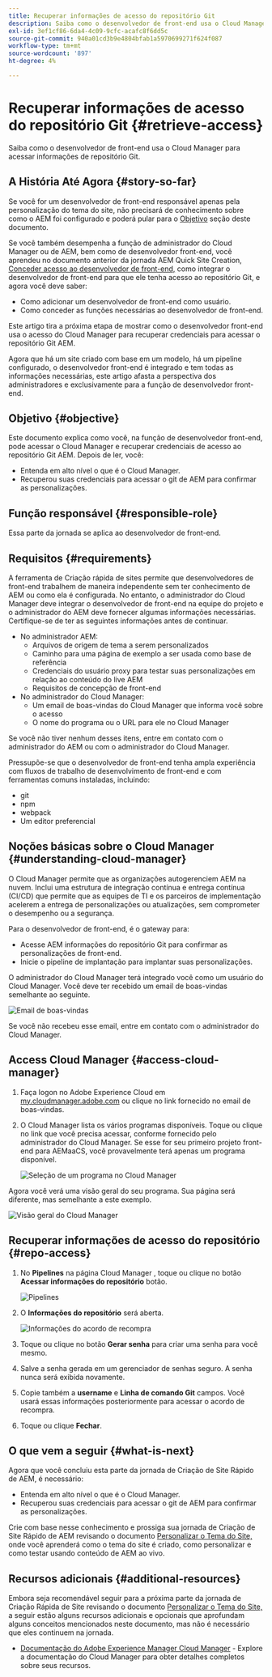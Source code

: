 ```yaml
---
title: Recuperar informações de acesso do repositório Git
description: Saiba como o desenvolvedor de front-end usa o Cloud Manager para acessar informações de repositório Git.
exl-id: 3ef1cf86-6da4-4c09-9cfc-acafc8f6dd5c
source-git-commit: 940a01cd3b9e4804bfab1a5970699271f624f087
workflow-type: tm+mt
source-wordcount: '897'
ht-degree: 4%

---
```


# Recuperar informações de acesso do repositório Git {#retrieve-access}

Saiba como o desenvolvedor de front-end usa o Cloud Manager para acessar informações de repositório Git.

## A História Até Agora {#story-so-far}

Se você for um desenvolvedor de front-end responsável apenas pela personalização do tema do site, não precisará de conhecimento sobre como o AEM foi configurado e poderá pular para o [Objetivo](#objective) seção deste documento.

Se você também desempenha a função de administrador do Cloud Manager ou de AEM, bem como de desenvolvedor front-end, você aprendeu no documento anterior da jornada AEM Quick Site Creation, [Conceder acesso ao desenvolvedor de front-end,](grant-access.md) como integrar o desenvolvedor de front-end para que ele tenha acesso ao repositório Git, e agora você deve saber:

* Como adicionar um desenvolvedor de front-end como usuário.
* Como conceder as funções necessárias ao desenvolvedor de front-end.

Este artigo tira a próxima etapa de mostrar como o desenvolvedor front-end usa o acesso do Cloud Manager para recuperar credenciais para acessar o repositório Git AEM.

Agora que há um site criado com base em um modelo, há um pipeline configurado, o desenvolvedor front-end é integrado e tem todas as informações necessárias, este artigo afasta a perspectiva dos administradores e exclusivamente para a função de desenvolvedor front-end.

## Objetivo {#objective}

Este documento explica como você, na função de desenvolvedor front-end, pode acessar o Cloud Manager e recuperar credenciais de acesso ao repositório Git AEM. Depois de ler, você:

* Entenda em alto nível o que é o Cloud Manager.
* Recuperou suas credenciais para acessar o git de AEM para confirmar as personalizações.

## Função responsável {#responsible-role}

Essa parte da jornada se aplica ao desenvolvedor de front-end.

## Requisitos {#requirements}

A ferramenta de Criação rápida de sites permite que desenvolvedores de front-end trabalhem de maneira independente sem ter conhecimento de AEM ou como ela é configurada. No entanto, o administrador do Cloud Manager deve integrar o desenvolvedor de front-end na equipe do projeto e o administrador do AEM deve fornecer algumas informações necessárias. Certifique-se de ter as seguintes informações antes de continuar.

* No administrador AEM:
   * Arquivos de origem de tema a serem personalizados
   * Caminho para uma página de exemplo a ser usada como base de referência
   * Credenciais do usuário proxy para testar suas personalizações em relação ao conteúdo do live AEM
   * Requisitos de concepção de front-end
* No administrador do Cloud Manager:
   * Um email de boas-vindas do Cloud Manager que informa você sobre o acesso
   * O nome do programa ou o URL para ele no Cloud Manager

Se você não tiver nenhum desses itens, entre em contato com o administrador do AEM ou com o administrador do Cloud Manager.

Pressupõe-se que o desenvolvedor de front-end tenha ampla experiência com fluxos de trabalho de desenvolvimento de front-end e com ferramentas comuns instaladas, incluindo:

* git
* npm
* webpack
* Um editor preferencial

## Noções básicas sobre o Cloud Manager {#understanding-cloud-manager}

O Cloud Manager permite que as organizações autogerenciem AEM na nuvem. Inclui uma estrutura de integração contínua e entrega contínua (CI/CD) que permite que as equipes de TI e os parceiros de implementação acelerem a entrega de personalizações ou atualizações, sem comprometer o desempenho ou a segurança.

Para o desenvolvedor de front-end, é o gateway para:

* Acesse AEM informações do repositório Git para confirmar as personalizações de front-end.
* Inicie o pipeline de implantação para implantar suas personalizações.

O administrador do Cloud Manager terá integrado você como um usuário do Cloud Manager. Você deve ter recebido um email de boas-vindas semelhante ao seguinte.

![Email de boas-vindas](assets/welcome-email.png)

Se você não recebeu esse email, entre em contato com o administrador do Cloud Manager.

## Access Cloud Manager {#access-cloud-manager}

1. Faça logon no Adobe Experience Cloud em [my.cloudmanager.adobe.com](https://my.cloudmanager.adobe.com/) ou clique no link fornecido no email de boas-vindas.

1. O Cloud Manager lista os vários programas disponíveis. Toque ou clique no link que você precisa acessar, conforme fornecido pelo administrador do Cloud Manager. Se esse for seu primeiro projeto front-end para AEMaaCS, você provavelmente terá apenas um programa disponível.

   ![Seleção de um programa no Cloud Manager](assets/cloud-manager-select-program.png)

Agora você verá uma visão geral do seu programa. Sua página será diferente, mas semelhante a este exemplo.

![Visão geral do Cloud Manager](assets/cloud-manager-overview.png)

## Recuperar informações de acesso do repositório {#repo-access}

1. No **Pipelines** na página Cloud Manager , toque ou clique no botão **Acessar informações do repositório** botão.

   ![Pipelines](assets/pipelines-repo-info.png)

1. O **Informações do repositório** será aberta.

   ![Informações do acordo de recompra](assets/repo-info.png)

1. Toque ou clique no botão **Gerar senha** para criar uma senha para você mesmo.

1. Salve a senha gerada em um gerenciador de senhas seguro. A senha nunca será exibida novamente.

1. Copie também a **username** e **Linha de comando Git** campos. Você usará essas informações posteriormente para acessar o acordo de recompra.

1. Toque ou clique **Fechar**.

## O que vem a seguir {#what-is-next}

Agora que você concluiu esta parte da jornada de Criação de Site Rápido de AEM, é necessário:

* Entenda em alto nível o que é o Cloud Manager.
* Recuperou suas credenciais para acessar o git de AEM para confirmar as personalizações.

Crie com base nesse conhecimento e prossiga sua jornada de Criação de Site Rápido de AEM revisando o documento [Personalizar o Tema do Site,](customize-theme.md) onde você aprenderá como o tema do site é criado, como personalizar e como testar usando conteúdo de AEM ao vivo.

## Recursos adicionais {#additional-resources}

Embora seja recomendável seguir para a próxima parte da jornada de Criação Rápida de Site revisando o documento [Personalizar o Tema do Site,](customize-theme.md) a seguir estão alguns recursos adicionais e opcionais que aprofundam alguns conceitos mencionados neste documento, mas não é necessário que eles continuem na jornada.

* [Documentação do Adobe Experience Manager Cloud Manager](https://experienceleague.adobe.com/docs/experience-manager-cloud-manager/using/introduction-to-cloud-manager.html?lang=pt-BR) - Explore a documentação do Cloud Manager para obter detalhes completos sobre seus recursos.
